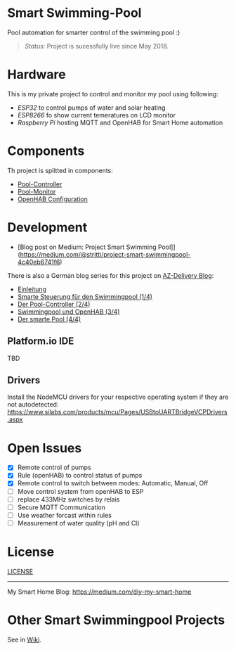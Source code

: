 # Smart Swimming-Pool

Pool automation for smarter control of the swimming pool :)

> *Status:* Project is sucessfully live since May 2018.

# Hardware

This is my private project to control and monitor my pool using following:

* _ESP32_ to control pumps of water and solar heating
* _ESP8266_ fo show current temeratures on LCD monitor
* _Raspberry Pi_ hosting MQTT and OpenHAB for Smart Home automation

# Components

Th project is splitted in components:

* [Pool-Controller](Pool-Controller)
* [Pool-Monitor](Pool-Monitor)
* [OpenHAB Configuration](OpenHAB) 

# Development
- [Blog post on Medium: Project Smart Swimming Pool]](https://medium.com/@stritti/project-smart-swimmingpool-4c40eb6741f6)

There is also a German blog series for this project on [AZ-Delivery Blog](https://www.az-delivery.de/):

- [Einleitung](https://www.az-delivery.de/blogs/azdelivery-blog-fur-arduino-und-raspberry-pi/projekt-smart-swimmingpool-einleitung?ls=de)
- [Smarte Steuerung für den Swimmingpool (1/4)](https://www.az-delivery.de/blogs/azdelivery-blog-fur-arduino-und-raspberry-pi/smarte-steuerung-fuer-den-swimmingpool-1-4?ls=de)
- [Der Pool-Controller (2/4)](https://www.az-delivery.de/blogs/azdelivery-blog-fur-arduino-und-raspberry-pi/smarte-steuerung-fuer-den-swimmingpool-2-4?ls=de)
- [Swimmingpool und OpenHAB (3/4)](https://www.az-delivery.de/blogs/azdelivery-blog-fur-arduino-und-raspberry-pi/smarte-steuerung-fuer-den-swimmingpool-3-4?ls=de)
- [Der smarte Pool (4/4)](https://www.az-delivery.de/blogs/azdelivery-blog-fur-arduino-und-raspberry-pi/smarte-steuerung-fuer-den-swimmingpool-4-4?ls=de)

## Platform.io IDE

TBD

## Drivers
Install the NodeMCU drivers for your respective operating system if they are not autodetected: https://www.silabs.com/products/mcu/Pages/USBtoUARTBridgeVCPDrivers.aspx

# Open Issues
- [x] Remote control of pumps
- [x] Rule (openHAB) to control status of pumps
- [x] Remote control to switch between modes: Automatic, Manual, Off
- [ ] Move control system from openHAB to ESP
- [ ] replace 433MHz switches by relais
- [ ] Secure MQTT Communication
- [ ] Use weather forcast within rules
- [ ] Measurement of water quality (pH and Cl)

# License

[LICENSE](LICENSE)

---

My Smart Home Blog: https://medium.com/diy-my-smart-home 


# Other Smart Swimmingpool Projects

See in [Wiki](https://github.com/stritti/smart-swimming-pool/wiki/Resources).
